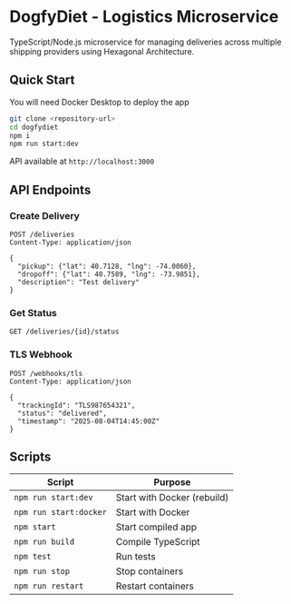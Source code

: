 # DogfyDiet - Logistics Microservice

TypeScript/Node.js microservice for managing deliveries across multiple shipping providers using Hexagonal Architecture.

## Quick Start

You will need Docker Desktop to deploy the app

```bash
git clone <repository-url>
cd dogfydiet
npm i
npm run start:dev
```

API available at `http://localhost:3000`

## API Endpoints

### Create Delivery
```http
POST /deliveries
Content-Type: application/json

{
  "pickup": {"lat": 40.7128, "lng": -74.0060},
  "dropoff": {"lat": 40.7589, "lng": -73.9851},
  "description": "Test delivery"
}
```

### Get Status
```http
GET /deliveries/{id}/status
```

### TLS Webhook
```http
POST /webhooks/tls
Content-Type: application/json

{
  "trackingId": "TLS987654321",
  "status": "delivered",
  "timestamp": "2025-08-04T14:45:00Z"
}
```

## Scripts

| Script | Purpose |
|--------|---------|
| `npm run start:dev` | Start with Docker (rebuild) |
| `npm run start:docker` | Start with Docker |
| `npm start` | Start compiled app |
| `npm run build` | Compile TypeScript |
| `npm test` | Run tests |
| `npm run stop` | Stop containers |
| `npm run restart` | Restart containers |
